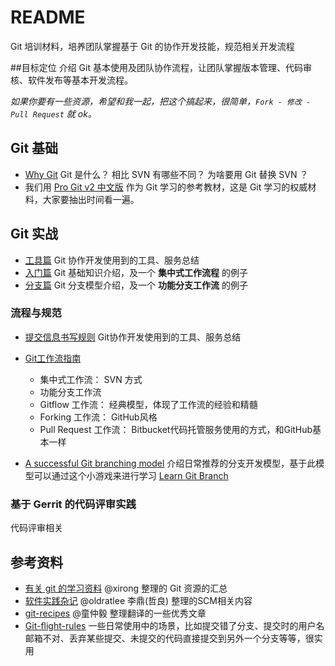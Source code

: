 # README
Git 培训材料，培养团队掌握基于 Git 的协作开发技能，规范相关开发流程

##目标定位
介绍 Git 基本使用及团队协作流程，让团队掌握版本管理、代码审核、软件发布等基本开发流程。

*如果你要有一些资源，希望和我一起，把这个搞起来，很简单，`Fork - 修改 - Pull Request` 就 ok。*

## Git 基础

- [Why Git](why-git.md) Git 是什么？ 相比 SVN 有哪些不同？ 为啥要用 Git 替换 SVN ？
- 我们用 [Pro Git v2 中文版](https://git-scm.com/book/zh/v2) 作为 Git 学习的参考教材，这是 Git 学习的权威材料，大家要抽出时间看一遍。

## Git 实战
- [工具篇](git-tools.md) Git 协作开发使用到的工具、服务总结
- [入门篇](git-primer.md) Git 基础知识介绍，及一个 **集中式工作流程** 的例子
- [分支篇](git-branch.md) Git 分支模型介绍，及一个 **功能分支工作流** 的例子

### 流程与规范
- [提交信息书写规则](git-commit.md) Git协作开发使用到的工具、服务总结
- [Git工作流指南](https://github.com/oldratlee/translations/tree/master/git-workflows-and-tutorials)

	* 集中式工作流： SVN 方式
	* 功能分支工作流
	* Gitflow 工作流： 经典模型，体现了工作流的经验和精髓
	* Forking 工作流： GitHub风格
	* Pull Request 工作流： Bitbucket代码托管服务使用的方式，和GitHub基本一样

- [A successful Git branching model](http://nvie.com/posts/a-successful-git-branching-model/) 介绍日常推荐的分支开发模型，基于此模型可以通过这个小游戏来进行学习 [Learn Git Branch](http://pcottle.github.io/learnGitBranching/)

### 基于 Gerrit 的代码评审实践
代码评审相关

## 参考资料
- [有关 git 的学习资料](https://github.com/xirong/my-git) @xirong 整理的 Git 资源的汇总
- [软件实践杂记](https://github.com/oldratlee/software-practice-miscellany) @oldratlee 李鼎(哲良) 整理的SCM相关内容
- [git-recipes](https://github.com/geeeeeeeeek/git-recipes/wiki) @童仲毅 整理翻译的一些优秀文章
- [Git-flight-rules](https://github.com/k88hudson/git-flight-rules) 一些日常使用中的场景，比如提交错了分支、提交时的用户名邮箱不对、丢弃某些提交、未提交的代码直接提交到另外一个分支等等，很实用


